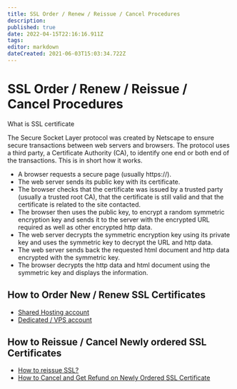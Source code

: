 ```yaml
---
title: SSL Order / Renew / Reissue / Cancel Procedures
description: 
published: true
date: 2022-04-15T22:16:16.911Z
tags: 
editor: markdown
dateCreated: 2021-06-03T15:03:34.722Z
---
```


# SSL Order / Renew / Reissue / Cancel Procedures
What is SSL certificate 

The Secure Socket Layer protocol was created by Netscape to ensure secure transactions between web servers and browsers. The protocol uses a third party, a Certificate Authority (CA), to identify one end or both end of the transactions. This is in short how it works.

- A browser requests a secure page (usually https://).
- The web server sends its public key with its certificate.
- The browser checks that the certificate was issued by a trusted party (usually a trusted root CA), that the certificate is still valid and that the certificate is related to the site contacted.
- The browser then uses the public key, to encrypt a random symmetric encryption key and sends it to the server with the encrypted URL required as well as other encrypted http data.
- The web server decrypts the symmetric encryption key using its private key and uses the symmetric key to decrypt the URL and http data.
- The web server sends back the requested html document and http data encrypted with the symmetric key.
- The browser decrypts the http data and html document using the symmetric key and displays the information.

## How to Order New / Renew SSL Certificates
- [Shared Hosting account](/TechnicalSupport/SSLCertificates/ProcedureSharedandWebHostingPlans/)
- [Dedicated / VPS account](/TechnicalSupport/SSLCertificates)

## How to Reissue / Cancel Newly ordered SSL Certificates

- [How to reissue SSL?](/TechnicalSupport/SSLCertificates/reissuessl)
- [How to Cancel and Get Refund on Newly Ordered SSL Certificate](/TechnicalSupport/SSLCertificates/SSLOrderRenewReissueCancelProcedures/CancelandGetRefundNewOrder)
